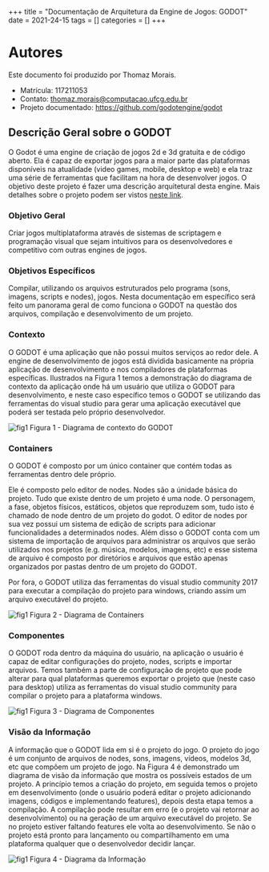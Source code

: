 +++
title = "Documentação de Arquitetura da Engine de Jogos: GODOT"
date = 2021-24-15
tags = []
categories = []
+++

# Autores

Este documento foi produzido por Thomaz Morais.

- Matrícula: 117211053
- Contato: thomaz.morais@computacao.ufcg.edu.br
- Projeto documentado: https://github.com/godotengine/godot


## Descrição Geral sobre o GODOT

O Godot é uma engine de criação de jogos 2d e 3d gratuita e de código aberto. Ela é capaz de exportar jogos para a maior parte das plataformas disponíveis na atualidade (video games, mobile, desktop e web) e ela traz uma série de ferramentas que facilitam na hora de desenvolver jogos. O objetivo deste projeto é fazer uma descrição arquitetural desta engine. Mais detalhes sobre o projeto podem ser vistos [neste link](https://godotengine.org/).

### Objetivo Geral
Criar jogos multiplataforma através de sistemas de scriptagem e programação visual que sejam intuitivos para os desenvolvedores e competitivo com outras engines de jogos. 

### Objetivos Específicos
Compilar, utilizando os arquivos estruturados pelo programa (sons, imagens, scripts e nodes), jogos. Nesta documentação em específico será feito um panorama geral de como funciona o GODOT na questão dos arquivos, compilação e desenvolvimento de um projeto.

### Contexto

O GODOT é uma aplicação que não possui muitos serviços ao redor dele. A engine de desenvolvimento de jogos está dividida basicamente na própria aplicação de desenvolvimento e nos compiladores de plataformas específicas. Ilustrados na Figura 1 temos a demonstração do diagrama de contexto da aplicação onde há um usuário que utiliza o GODOT para desenvolvimento, e neste caso específico temos o GODOT se utilizando das ferramentas do visual studio para gerar uma aplicação executável que poderá ser testada pelo próprio desenvolvedor.

![fig1](context.png)
Figura 1 - Diagrama de contexto do GODOT

### Containers

O GODOT é composto por um único container que contém todas as ferramentas dentro dele próprio.

Ele é composto pelo editor de nodes. Nodes são a únidade básica do projeto. Tudo que existe dentro de um projeto é uma node. O personagem, a fase, objetos físicos, estáticos, objetos que reproduzem som, tudo isto é chamado de node dentro de um projeto do godot. O editor de nodes por sua vez possui um sistema de edição de scripts para adicionar funcionalidades a determinados nodes. Além disso o GODOT conta com um sistema de importação de arquivos para administrar os arquivos que serão utilizados nos projetos (e.g. música, modelos, imagens, etc) e esse sistema de arquivo é composto por diretórios e arquivos que estão apenas organizados por pastas dentro de um projeto do GODOT.

Por fora, o GODOT utiliza das ferramentas do visual studio community 2017 para executar a compilação do projeto para windows, criando assim um arquivo executável do projeto.

![fig1](containers.png)
Figura 2 - Diagrama de Containers


### Componentes
O GODOT roda dentro da máquina do usuário, na aplicação o usuário é capaz de editar configurações do projeto, nodes, scripts e importar arquivos. Temos também a parte de configuração de projeto que pode alterar para qual plataformas queremos exportar o projeto que (neste caso para desktop) utiliza as ferramentas do visual studio community para compilar o projeto para a plataforma windows.

![fig1](components.png)
Figura 3 - Diagrama de Componentes


### Visão da Informação
A informação que o GODOT lida em si é o projeto do jogo. O projeto do jogo é um conjunto de arquivos de nodes, sons, imagens, vídeos, modelos 3d, etc que compõem um projeto de jogo. Na Figura 4 é demonstrado um diagrama de visão da informação que mostra os possíveis estados de um projeto. A princípio temos a criação do projeto, em seguida temos o projeto em desenvolvimento (onde o usuário poderá editar o projeto adicionando imagens, códigos e implementando features), depois desta etapa temos a compilação. A compilação pode resultar em erro (e o projeto vai retornar ao desenvolvimento) ou na geração de um arquivo executável do projeto. Se no projeto estiver faltando features ele volta ao desenvolvimento. Se não o projeto está pronto para lançamento ou compartilhamento em uma plataforma qualquer que o desenvolvedor decidir lançar.

![fig1](visao.png)
Figura 4 - Diagrama da Informação
